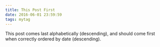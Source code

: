 ```yaml
---
title: This Post First
date: 2016-06-01 23:59:59
tags: mytag
---
```


This post comes last alphabetically (descending), and should come first when
correctly ordered by date (descending).
